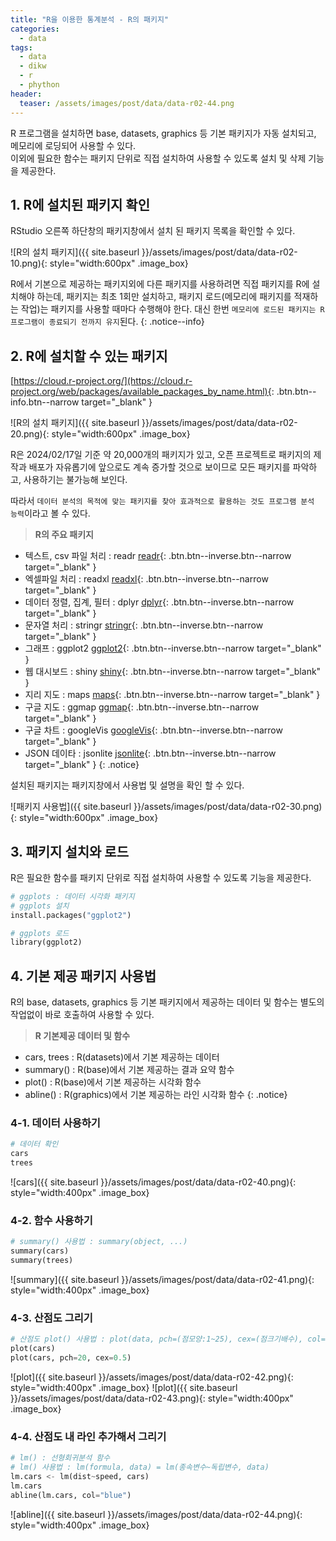 ```yaml
---
title: "R을 이용한 통계분석 - R의 패키지"
categories: 
  - data
tags:
  - data
  - dikw
  - r
  - phython
header:
  teaser: /assets/images/post/data/data-r02-44.png  
---
```


R 프로그램을 설치하면 base, datasets, graphics 등 기본 패키지가 자동 설치되고, 메모리에 로딩되어 사용할 수 있다.  
이외에 필요한 함수는 패키지 단위로 직접 설치하여 사용할 수 있도록 설치 및 삭제 기능을 제공한다.

## 1. R에 설치된 패키지 확인 

RStudio 오른쪽 하단창의 패키지창에서 설치 된 패키지 목록을 확인할 수 있다.

![R의 설치 패키지]({{ site.baseurl }}/assets/images/post/data/data-r02-10.png){: style="width:600px" .image_box} 

R에서 기본으로 제공하는 패키지외에 다른 패키지를 사용하려면 직접 패키지를 R에 설치해야 하는데, 패키지는 최초 1회만 설치하고, 패키지 로드(메모리에 패키지를 적재하는 작업)는 패키지를 사용할 때마다 수행해야 한다. 대신 한번 `메모리에 로드된 패키지는 R프로그램이 종료되기 전까지 유지`된다.
{: .notice--info}
  

## 2. R에 설치할 수 있는 패키지

[https://cloud.r-project.org/](https://cloud.r-project.org/web/packages/available_packages_by_name.html){: .btn.btn--info.btn--narrow target="_blank" }

![R의 설치 패키지]({{ site.baseurl }}/assets/images/post/data/data-r02-20.png){: style="width:600px" .image_box} 


R은 2024/02/17일 기준 약 20,000개의 패키지가 있고, 오픈 프로젝트로 패키지의 제작과 배포가 자유롭기에 앞으로도 계속 증가할 것으로 보이므로 모든 패키지를 파악하고, 사용하기는 불가능해 보인다.   

따라서 `데이터 분석의 목적에 맞는 패키지를 찾아 효과적으로 활용하는 것도 프로그램 분석 능력`이라고 볼 수 있다.

> **R의 주요 패키지**
+ 텍스트, csv 파일 처리 : readr [readr](https://cloud.r-project.org/web/packages/readr/index.html){: .btn.btn--inverse.btn--narrow target="_blank" } 
+ 엑셀파일 처리 :  readxl [readxl](https://cloud.r-project.org/web/packages/readxl/index.html){: .btn.btn--inverse.btn--narrow target="_blank" } 
+ 데이터 정렬, 집계, 필터 : dplyr [dplyr](https://cloud.r-project.org/web/packages/dplyr/index.html){: .btn.btn--inverse.btn--narrow target="_blank" }
+ 문자열 처리 : stringr [stringr](https://cloud.r-project.org/web/packages/stringr/index.html){: .btn.btn--inverse.btn--narrow target="_blank" }
+ 그래프 : ggplot2 [ggplot2](https://cloud.r-project.org/web/packages/ggplot2/index.html){: .btn.btn--inverse.btn--narrow target="_blank" }
+ 웹 대시보드 : shiny [shiny](https://cloud.r-project.org/web/packages/shiny/index.html){: .btn.btn--inverse.btn--narrow target="_blank" }
+ 지리 지도 : maps [maps](https://cloud.r-project.org/web/packages/maps/index.html){: .btn.btn--inverse.btn--narrow target="_blank" }
+ 구글 지도 : ggmap [ggmap](https://cloud.r-project.org/web/packages/ggmap/index.html){: .btn.btn--inverse.btn--narrow target="_blank" }
+ 구글 차트 : googleVis [googleVis](https://cloud.r-project.org/web/packages/googleVis/index.html){: .btn.btn--inverse.btn--narrow target="_blank" }
+ JSON 데이타 : jsonlite [jsonlite](https://cloud.r-project.org/web/packages/jsonlite/index.html){: .btn.btn--inverse.btn--narrow target="_blank" }
{: .notice}


설치된 패키지는 패키지창에서 사용법 및 설명을 확인 할 수 있다.

![패키지 사용법]({{ site.baseurl }}/assets/images/post/data/data-r02-30.png){: style="width:600px" .image_box} 

## 3. 패키지 설치와 로드

R은 필요한 함수를 패키지 단위로 직접 설치하여 사용할 수 있도록 기능을 제공한다.

```python
# ggplots : 데이터 시각화 패키지
# ggplots 설치
install.packages("ggplot2")

# ggplots 로드
library(ggplot2)
```

## 4. 기본 제공 패키지 사용법

R의 base, datasets, graphics 등 기본 패키지에서 제공하는 데이터 및 함수는 별도의 작업없이 바로 호출하여 사용할 수 있다.  

> **R 기본제공 데이터 및 함수**
+ cars, trees : R(datasets)에서 기본 제공하는 데이터
+ summary() : R(base)에서 기본 제공하는 결과 요약 함수
+ plot() : R(base)에서 기본 제공하는 시각화 함수
+ abline() : R(graphics)에서 기본 제공하는 라인 시각화 함수
{: .notice}

### 4-1. 데이터 사용하기
```python
# 데이터 확인
cars
trees
```
![cars]({{ site.baseurl }}/assets/images/post/data/data-r02-40.png){: style="width:400px" .image_box} 


### 4-2. 함수 사용하기

```python
# summary() 사용법 : summary(object, ...)
summary(cars)
summary(trees)
```
![summary]({{ site.baseurl }}/assets/images/post/data/data-r02-41.png){: style="width:400px" .image_box} 

### 4-3. 산점도 그리기

```python
# 산점도 plot() 사용법 : plot(data, pch=(점모양:1~25), cex=(점크기배수), col=(색상:RGB값))
plot(cars)
plot(cars, pch=20, cex=0.5)
```
![plot]({{ site.baseurl }}/assets/images/post/data/data-r02-42.png){: style="width:400px" .image_box} 
![plot]({{ site.baseurl }}/assets/images/post/data/data-r02-43.png){: style="width:400px" .image_box} 


### 4-4. 산점도 내 라인 추가해서 그리기

```python
# lm() : 선형회귀분석 함수
# lm() 사용법 : lm(formula, data) = lm(종속변수~독립변수, data)
lm.cars <- lm(dist~speed, cars)
lm.cars
abline(lm.cars, col="blue")
```

![abline]({{ site.baseurl }}/assets/images/post/data/data-r02-44.png){: style="width:400px" .image_box} 










  

      




